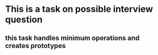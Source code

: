 # This is a task on possible interview question
## this task handles minimum operations and creates prototypes

